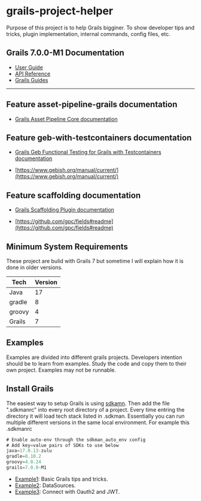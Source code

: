 # grails-project-helper

Purpose of this project is to help Grails bigginer. To show developer tips and tricks, plugin implementation,
internal commands, config files, etc.

## Grails 7.0.0-M1 Documentation

- [User Guide](https://docs.grails.org/7.0.0-M1/guide/index.html)
- [API Reference](https://docs.grails.org/7.0.0-M1/api/index.html)
- [Grails Guides](https://guides.grails.org/index.html)
---

## Feature asset-pipeline-grails documentation

- [Grails Asset Pipeline Core documentation](https://github.com/bertramdev/asset-pipeline#readme)

## Feature geb-with-testcontainers documentation

- [Grails Geb Functional Testing for Grails with Testcontainers documentation](https://github.com/grails/geb#readme)

- [https://www.gebish.org/manual/current/](https://www.gebish.org/manual/current/)

## Feature scaffolding documentation

- [Grails Scaffolding Plugin documentation](https://docs.grails.org/7.0.0-M1/guide/scaffolding.html)

- [https://github.com/gpc/fields#readme](https://github.com/gpc/fields#readme)


## Minimum System Requirements
These project are bulid with Grails 7 but sometime I will explain how it is done in older versions.

| Tech   | Version |
|--------|---------|
| Java   | 17      |
| gradle | 8       |
| groovy | 4       |
| Grails | 7       |

## Examples
Examples are divided into different grails projects.
Developers intention should be to learn from examples. Study the code and copy them to their own project.
Examples may not be runnable.


## Install Grails
The easiest way to setup Grails is using [sdkamn](https://sdkman.io/).
Then add the file ".sdkmanrc" into every root directory of a project.
Every time entring the directory it will load tech stack listed in .sdkman.
Essentially you can run multiple different versions in the same local environment. For example this .sdkmanrc
```groovy
# Enable auto-env through the sdkman_auto_env config
# Add key=value pairs of SDKs to use below
java=17.0.13-zulu
gradle=8.10.2
groovy=4.0.24
grails=7.0.0-M1
```

- [Example1](example1/README.md): Basic Grails tips and tricks.
- [Example2](example2/README.md): DataSources.
- [Example3](example3.md): Connect with Oauth2 and JWT.

